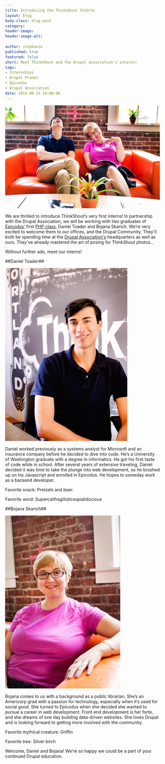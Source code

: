 ```yaml
---
title: Introducing the ThinkShout Interns
layout: blog
body-class: blog-post
category:
header-image:
header-image-alt:

author: stephanie
published: true
featured: false
short: Meet ThinkShout and the Drupal Association's interns!
tags:
- Internships
- Drupal Planet
- Epicodus
- Drupal Association
date: 2015-06-23 14:00:00
---
```


![interns.jpg](/assets/images/blog/interns_0.jpg)

We are thrilled to introduce ThinkShout’s very first interns! In partnership with the Drupal Association, we will be working with two graduates of [Epicodus’](http://www.epicodus.com/) first [PHP class](http://www.epicodus.com/php/), Daniel Toader and Bojana Skarich. We’re very excited to welcome them to our offices, and the Drupal Community. They'll both be spending time at the [Drupal Association's](https://assoc.drupal.org/) headquarters as well as ours. They've already mastered the art of posing for ThinkShout photos...

Without further ado, meet our interns!

##Daniel Toader##

![daniel.jpg](/assets/images/blog/interns_1.jpg)

Daniel worked previously as a systems analyst for Microsoft and an insurance company before he decided to dive into code. He’s a University of Washington graduate with a degree in informatics. He got his first taste of code while in school. After several years of extensive traveling, Daniel decided it was time to take the plunge into web development, so he brushed up on his Javascript and enrolled in Epicodus. He hopes to someday work as a backend developer.

Favorite snack: Pretzels and beer.

Favorite word: Supercalifragilisticexpialidocious

##Bojana Skarich##

![bojana.jpg](/assets/images/blog/interns_2.jpg)

Bojana comes to us with a background as a public librarian. She’s an Americorp grad with a passion for technology, especially when it’s used for social good. She turned to Epicodus when she decided she wanted to pursue a career in web development. Front end development is her forte, and she dreams of one day building data-driven websites. She loves Drupal and is looking forward to getting more involved with the community.

Favorite mythical creature: Griffin

Favorite tree: Silver birch

Welcome, Daniel and Bojana! We're so happy we could be a part of your continued Drupal education.
